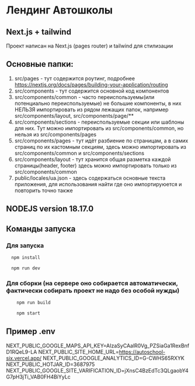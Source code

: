 # Лендинг Автошколы
## Next.js + tailwind 
Проект написан на Next.js (pages router) и tailwind для стилизации

## Основные папки:
1) src/pages - тут содержится роутинг, подробнее https://nextjs.org/docs/pages/building-your-application/routing
2) src/components - тут содержится основной код компонентов
3) src/components/common - часто переиспользуемы(или потенциально переиспользуемые) не большие компоненты, в них НЕЛЬЗЯ импортировать из рядом лежащих папок, например src/components/layout, src/components/page/**  
4) src/components/sections - переиспользуемые секции или шаблоны для них. Тут можно импортировать из src/components/common, но нельзя из src/components/pages
5) src/components/pages - тут идёт разбиение по страницам, а в самих страниц по их кастомным секциям, здесь можно импортировать из src/components/common и src/components/sections
6) src/components/layout - тут хранится общая разметка каждой страницы(header, footer) здесь можно импортировать только из src/components/common
7) public/locales/ua.json - здесь содержаться основные текста приложения, для использования найти где оно импортируюется и повторить точно также


## NODEJS version 18.17.0

## Команды запуска

### Для запуска
```bash
  npm install
```
```bash
  npm run dev
```

### Для сборки (на сервере оно собирается автоматически, фактически собирать проект не надо без особой нужды)
```bash
    npm run build
```
```bash
    npm start
```

## Пример .env

NEXT_PUBLIC_GOOGLE_MAPS_API_KEY=AIzaSyCAalR0Vg_PZSiaGa1RexBnfD1RQeL9-LA
NEXT_PUBLIC_SITE_HOME_URL=https://autoschool-six.vercel.app/
NEXT_PUBLIC_GOOGLE_ANALYTICS_ID=G-CWHS65RXYK
NEXT_PUBLIC_HOTJAR_ID=3687975
NEXT_PUBLIC_GOOGLE_SITE_VARIFICATION_ID=jXnsC4BzEdTc3QLgaobY4G7pH3jTi_VAB0FH4BiYyLc

